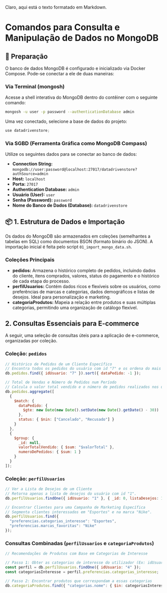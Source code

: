 Claro, aqui está o texto formatado em Markdown.

# Comandos para Consulta e Manipulação de Dados no MongoDB

## 🚀 Preparação

O banco de dados MongoDB é configurado e inicializado via Docker Compose. Pode-se conectar a ele de duas maneiras:

### Via Terminal (mongosh)

Acesse a shell interativa do MongoDB dentro do contêiner com o seguinte comando:

```bash
mongosh -u user -p password --authenticationDatabase admin
```

Uma vez conectado, selecione a base de dados do projeto:

```javascript
use datadrivenstore;
```

### Via SGBD (Ferramenta Gráfica como MongoDB Compass)

Utilize os seguintes dados para se conectar ao banco de dados:

  * **Connection String:** `mongodb://user:password@localhost:27017/datadrivenstore?authSource=admin`
  * **Host:** `localhost`
  * **Porta:** `27017`
  * **Authentication Database:** `admin`
  * **Usuário (User):** `user`
  * **Senha (Password):** `password`
  * **Nome do Banco de Dados (Database):** `datadrivenstore`

## 📦 1. Estrutura de Dados e Importação

Os dados do MongoDB são armazenados em coleções (semelhantes a tabelas em SQL) como documentos BSON (formato binário do JSON). A importação inicial é feita pelo script `01_import_mongo_data.sh`.

### Coleções Principais

  * **pedidos:** Armazena o histórico completo de pedidos, incluindo dados do cliente, itens comprados, valores, status do pagamento e o histórico de cada etapa do processo.
  * **perfilUsuarios:** Contém dados ricos e flexíveis sobre os usuários, como preferências de marcas e categorias, dados demográficos e listas de desejos. Ideal para personalização e marketing.
  * **categoriaProdutos:** Mapeia a relação entre produtos e suas múltiplas categorias, permitindo uma organização de catálogo flexível.

## 2\. Consultas Essenciais para E-commerce

A seguir, uma seleção de consultas úteis para a aplicação de e-commerce, organizadas por coleção.

### Coleção: `pedidos`

```javascript
// Histórico de Pedidos de um Cliente Específico
// Encontra todos os pedidos do usuário com id "7" e os ordena do mais recente para o mais antigo.
db.pedidos.find({ idUsuario: "7" }).sort({ dataPedido: -1 });
```

```javascript
// Total de Vendas e Número de Pedidos num Período
// Calcula o valor total vendido e o número de pedidos realizados nos últimos 30 dias.
db.pedidos.aggregate([
  {
    $match: {
      dataPedido: {
        $gte: new Date(new Date().setDate(new Date().getDate() - 30))
      },
      status: { $nin: ["Cancelado", "Recusado"] }
    }
  },
  {
    $group: {
      _id: null,
      valorTotalVendido: { $sum: "$valorTotal" },
      numeroDePedidos: { $sum: 1 }
    }
  }
]);
```

### Coleção: `perfilUsuarios`

```javascript
// Ver a Lista de Desejos de um Cliente
// Retorna apenas a lista de desejos do usuário com id "1".
db.perfilUsuarios.findOne({ idUsuario: "1" }, { _id: 0, listaDesejos: 1 });
```

```javascript
// Encontrar Clientes para uma Campanha de Marketing Específica
// Segmenta clientes interessados em "Esportes" e na marca "Nike".
db.perfilUsuarios.find({
  "preferencias.categorias_interesse": "Esportes",
  "preferencias.marcas_favoritas": "Nike"
});
```

### Consultas Combinadas (`perfilUsuarios` e `categoriaProdutos`)

```javascript
// Recomendações de Produtos com Base em Categorias de Interesse

// Passo 1: Obter as categorias de interesse do utilizador (Ex: idUsuario '4')
const perfil = db.perfilUsuarios.findOne({ idUsuario: "4" });
const categoriasInteresse = perfil.preferencias.categorias_interesse; 

// Passo 2: Encontrar produtos que correspondam a essas categorias
db.categoriaProdutos.find({ "categorias.nome": { $in: categoriasInteresse } });
```